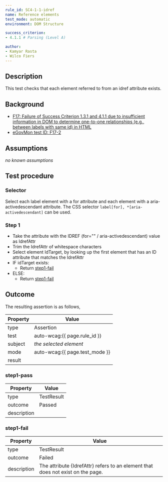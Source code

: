 ```yaml
---
rule_id: SC4-1-1-idref
name: Reference elements
test_mode: automatic
environment: DOM Structure

success_criterion:
- 4.1.1 # Parsing (Level A)

author:
- Kamyar Rasta
- Wilco Fiers
---
```


## Description

This test checks that each element referred to from an idref attribute exists.

## Background

- [F17: Failure of Success Criterion 1.3.1 and 4.1.1 due to insufficient information in DOM to determine one-to-one relationships (e.g., between labels with same id) in HTML](http://www.w3.org/TR/2014/NOTE-WCAG20-TECHS-20140311/F17)
- [eGovMon test ID: F17-2](http://wiki.egovmon.no/wiki/SC4.1.1#Element_with_.40for)

## Assumptions

*no known assumptions*

## Test procedure

### Selector

Select each label element with a for attribute and each element with a aria-activedescendant attribute. The CSS selector `label[for], *[aria-activedescendant]` can be used.

### Step 1

- Take the attribute with the IDREF (for="" / aria-activedescendant) value as IdrefAttr
- Trim the IdrefAttr of whitespace characters
- Select element IdTarget, by looking up the first element that has an ID attribute that matches the IdrefAttr
- IF idTarget exists:
  - Return [step1-fail](#step1-pass)
- ELSE:
  - Return [step1-fail](#step1-fail)

## Outcome

The resulting assertion is as follows,

| Property | Value
|----------|----------
| type     | Assertion
| test     | auto-wcag:{{ page.rule_id }}
| subject  | *the selected element*
| mode     | auto-wcag:{{ page.test_mode }}
| result   | <One TestResult from below>

### step1-pass

| Property    | Value
|-------------|----------
| type        | TestResult
| outcome     | Passed
| description |

### step1-fail

| Property    | Value
|-------------|----------
| type        | TestResult
| outcome     | Failed
| description | The attribute {IdrefAttr} refers to an element that does not exist on the page.
